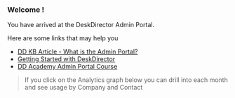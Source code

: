 ### Welcome !

You have arrived at the DeskDirector Admin Portal. 

Here are some links that may help you

- [DD KB Article - What is the Admin Portal?](https://help.deskdirector.com/article/fuybz4u8ud-getting-started-with-the-desk-director-admin-console)
- [Getting Started with DeskDirector](https://help.deskdirector.com/category/l3r5lkll1z-products)
- [DD Academy Admin Portal Course](https://ddlearn.thinkific.com/courses/admin-portal)


> If you click on the Analytics graph below you can drill into each month and see usage by Company and Contact 
